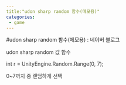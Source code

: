 ```yaml
---
title:"udon sharp random 함수(메모용)"
categories:
 - game
---
```

#udon sharp random 함수(메모용) : 네이버 블로그
<div class="wrap_rabbit pcol2 _param(1) _postViewArea222056767194" id="post-view222056767194">
<!-- Rabbit HTML --><div class="se-viewer se-theme-default" lang="ko-KR">
<!-- SE_DOC_HEADER_END -->
<div class="se-main-container">
<div class="se-component se-text se-l-default" id="SE-159f9db7-a9ec-47e4-8404-c9becc9dfaf1">
<div class="se-component-content">
<div class="se-section se-section-text se-l-default">
<div class="se-module se-module-text">
<!-- SE-TEXT { --><p class="se-text-paragraph se-text-paragraph-align-" id="SE-3d50853d-e83b-4f03-976c-b207740d8664" style=""><span class="se-fs-fs13 se-ff-system se-style-unset" id="SE-fc704bc4-9cf8-4349-9e80-ac57cd7f6924" style="color:#333333;">udon sharp random 값 함수</span></p><!-- } SE-TEXT --><!-- SE-TEXT { --><p class="se-text-paragraph se-text-paragraph-align-" id="SE-c598577e-a1ef-4d58-a740-31a39bf7c8a5" style=""><span class="se-fs-fs13 se-ff-system se-style-unset" id="SE-7d0131bd-beb3-419b-80b0-59f4be5e26a2" style="color:#333333;"> int r = UnityEngine.Random.Range(0, 7);</span></p><!-- } SE-TEXT --><!-- SE-TEXT { --><p class="se-text-paragraph se-text-paragraph-align-" id="SE-cda33404-4a10-4833-9c17-11809c287783" style=""><span class="se-fs-fs13 se-ff-system se-style-unset" id="SE-95adc0a3-9ad6-44d2-95c7-347d7c4ad308" style="color:#333333;">0~7까지 중 랜덤하게 선택</span></p><!-- } SE-TEXT -->
</div>
</div>
</div>
</div> </div>
</div>
</div>